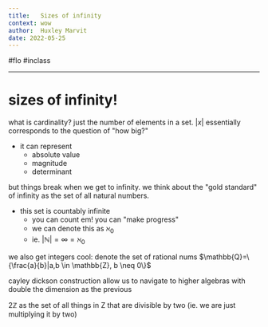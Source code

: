 ```yaml
---
title:   Sizes of infinity
context: wow
author:  Huxley Marvit
date: 2022-05-25
---
```


#flo #inclass 

***

# sizes of infinity!

what is cardinality? just the number of elements in a set.
$|x|$ essentially corresponds to the question of "how big?"

- it can represent
	- absolute value
	- magnitude
	- determinant

but things break when we get to infinity. 
we think about the "gold standard" of infinity as the set of all natural numbers.
- this set is countably infinite
	- you can count em! you can "make progress"
	- we can denote this as $\aleph_0$
	- ie. $|\mathbb{N}|=\infty = \aleph_0$
	
we also get integers
cool: denote the set of rational nums
$\mathbb{Q}=\{\frac{a}{b}|a,b \in \mathbb{Z}, b \neq 0\}$

cayley dickson construction allow us to navigate to higher algebras with double the dimension as the previous 


$2 \mathbb{Z}$ as the set of all things in Z that are divisible by two (ie. we are just multiplying it by two)













